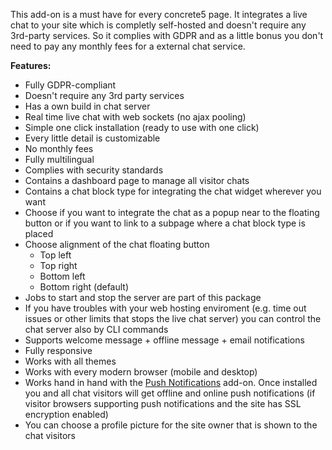 This add-on is a must have for every concrete5 page. It integrates a live chat to your site which is completly self-hosted and doesn't require any 3rd-party services. So it complies with GDPR and as a little bonus you don't need to pay any monthly fees for a external chat service.

**Features:**

- Fully GDPR-compliant
- Doesn't require any 3rd party services
- Has a own build in chat server
- Real time live chat with web sockets (no ajax pooling)
- Simple one click installation (ready to use with one click)
- Every little detail is customizable
- No monthly fees
- Fully multilingual
- Complies with security standards
- Contains a dashboard page to manage all visitor chats
- Contains a chat block type for integrating the chat widget wherever you want
- Choose if you want to integrate the chat as a popup near to the floating button or if you want to link to a subpage where a chat block type is placed
- Choose alignment of the chat floating button
	- Top left
	- Top right
	- Bottom left
	- Bottom right (default)
- Jobs to start and stop the server are part of this package
- If you have troubles with your web hosting enviroment (e.g. time out issues or other limits that stops the live chat server) you can control the chat server also by CLI commands
- Supports welcome message + offline message + email notifications
- Fully responsive
- Works with all themes
- Works with every modern browser (mobile and desktop)
- Works hand in hand with the [Push Notifications](https://www.concrete5.org/marketplace/addons/push-notifications) add-on. Once installed you and all chat visitors will get offline and online push notifications (if visitor browsers supporting push notifications and the site has SSL encryption enabled)
- You can choose a profile picture for the site owner that is shown to the chat visitors